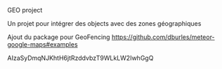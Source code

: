 GEO project

Un projet pour intégrer des objects avec des zones géographiques

Ajout du package pour GeoFencing
https://github.com/dburles/meteor-google-maps#examples

AIzaSyDmqNJKhtH6jtRzddvbzT9WLkLW2IwhGgQ
